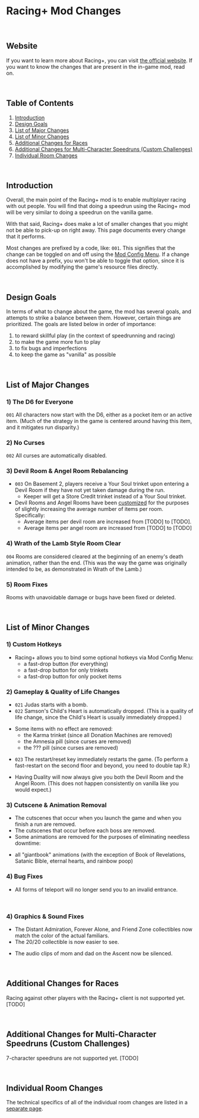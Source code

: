 # Racing+ Mod Changes

<br />

## Website

If you want to learn more about Racing+, you can visit [the official website](https://isaacracing.net). If you want to know the changes that are present in the in-game mod, read on.

<br />

## Table of Contents

1. [Introduction](#introduction)
1. [Design Goals](#design-goals)
1. [List of Major Changes](#list-of-major-changes)
1. [List of Minor Changes](#list-of-minor-changes)
1. [Additional Changes for Races](#additional-changes-for-races)
1. [Additional Changes for Multi-Character Speedruns (Custom Challenges)](#additional-changes-for-multi-character-speedruns-custom-challenges)
1. [Individual Room Changes](#individual-room-changes)

<br />

## Introduction

Overall, the main point of the Racing+ mod is to enable multiplayer racing with out people. You will find that doing a speedrun using the Racing+ mod will be very similar to doing a speedrun on the vanilla game.

With that said, Racing+ does make a lot of smaller changes that you might not be able to pick-up on right away. This page documents every change that it performs.

Most changes are prefixed by a code, like: <code>001</code>. This signifies that the change can be toggled on and off using the [Mod Config Menu](https://steamcommunity.com/sharedfiles/filedetails/?id=2487535818&searchtext=modconfigmenu). If a change does not have a prefix, you won't be able to toggle that option, since it is accomplished by modifying the game's resource files directly.

<br />

## Design Goals

In terms of what to change about the game, the mod has several goals, and attempts to strike a balance between them. However, certain things are prioritized. The goals are listed below in order of importance:

1. to reward skillful play (in the context of speedrunning and racing)
1. to make the game more fun to play
1. to fix bugs and imperfections
1. to keep the game as "vanilla" as possible

<br />

## List of Major Changes

### 1) The D6 for Everyone

<code>001</code> All characters now start with the D6, either as a pocket item or an active item. (Much of the strategy in the game is centered around having this item, and it mitigates run disparity.)

### 2) No Curses

<code>002</code> All curses are automatically disabled.

### 3) Devil Room & Angel Room Rebalancing

- <code>003</code> On Basement 2, players receive a Your Soul trinket upon entering a Devil Room if they have not yet taken damage during the run.
  - Keeper will get a Store Credit trinket instead of a Your Soul trinket.
- Devil Rooms and Angel Rooms have been [customized](https://github.com/Zamiell/isaac-racing-client/blob/master/mod/CHANGES-ROOM.md#devil-room-rebalancing) for the purposes of slightly increasing the average number of items per room. Specifically:
  - Average items per devil room are increased from [TODO] to [TODO].
  - Average items per angel room are increased from [TODO] to [TODO]

### 4) Wrath of the Lamb Style Room Clear

<code>004</code> Rooms are considered cleared at the beginning of an enemy's death animation, rather than the end. (This was the way the game was originally intended to be, as demonstrated in Wrath of the Lamb.)

### 5) Room Fixes

Rooms with unavoidable damage or bugs have been fixed or deleted.

<!--
### 6) Room Flipping

While there are thousands of rooms in the game, many players have already seen them all. To increase run variety, all rooms have a chance to be flipped on the X axis, Y axis, or both axes.
-->

<br />

## List of Minor Changes

### 1) Custom Hotkeys

- Racing+ allows you to bind some optional hotkeys via Mod Config Menu:
  - a fast-drop button (for everything)
  - a fast-drop button for only trinkets
  - a fast-drop button for only pocket items

### 2) Gameplay & Quality of Life Changes

- <code>021</code> Judas starts with a bomb.
- <code>022</code> Samson's Child's Heart is automatically dropped. (This is a quality of life change, since the Child's Heart is usually immediately dropped.)

<!--
- The Polaroid or The Negative will be automatically removed depending on your run goal.
- The trapdoor or the beam of light on Womb 2 will be automatically removed depending on your run goal or which photo you have.
-->
- Some items with no effect are removed:
  - the Karma trinket (since all Donation Machines are removed)
  - the Amnesia pill (since curses are removed)
  - the ??? pill (since curses are removed)
<!--
- Some things that are unseeded are now seeded:
  - Teleport!, Undefined, Cursed Eye, Broken Remote, and Telepills teleports
  - Dead Sea Scrolls item selection
  - cards from Sloth, Super Sloth, Pride, and Super Pride
  - Guppy's Head fly count
- Void Portals are automatically deleted.
-->
- <code>023</code> The restart/reset key immediately restarts the game. (To perform a fast-restart on the second floor and beyond, you need to double tap R.)
<!--
- Items that drop pickups on the ground will now automatically insert them into your inventory instead, if there is room. (However, Purple Heart, Mom's Toenail, The Tick, Faded Polaroid, and Ouroboros Worm are never inserted automatically.) This effect also applies to the Spun! transformation. Players can disable automatic insertion by holding down the drop button (or one of the fast-drop buttons).
- You will always be able to take an item in the Basement 1 Treasure Room without spending a bomb or being forced to walk on spikes.
- Troll Bombs and Mega Troll Bombs always have a fuse timer of exactly 2 seconds.
- Identified pills (up to 7) will be shown when the player presses the map button (tab).
- Diagonal knife throws have a 3-frame window instead of a 1-frame window.
- The Boss Rush is modified to include the Afterbirth+ bosses and Chapter 4 bosses.
- Challenge Rooms are modified to include Womb enemies and bosses.
- Boss Challenge Rooms will select random bosses instead of set bosses.
- Pin's first attack happens on the 15th frame (instead of the 73rd frame).
- Cod Worms are replaced with Para-Bites.
- Wizoobs, Red Ghosts, and Lil' Haunts no longer have invulnerability frames after spawning.
- Mom's Hands, Mom's Dead Hands, Wizoobs, and Red Ghosts have faster attack patterns.
- Death will no longer perform his slow attack.
- The disruptive teleport that occurs when entering a room with Gurdy, Mom, Mom's Heart, or It Lives! no longer occurs.
- The pickup delay on reloaded pedestal items is decreased from 18 frames to 15 frames.
-->
- Having Duality will now always give you both the Devil Room and the Angel Room. (This does not happen consistently on vanilla like you would expect.)
<!--
- The "Would you like to do a Victory Lap!?" popup no longer appears after defeating The Lamb.
- All pills can now be used to cancel pedestal pickup animations.
- The door to Hush is now automatically opened.
- The devil statue will be faded if there is an item pedestal hiding behind it.
- There is now a sound effect when a Walnut or a Wishbone breaks.
-->

### 3) Cutscene & Animation Removal

- The cutscenes that occur when you launch the game and when you finish a run are removed.
- The cutscenes that occur before each boss are removed.
- Some animations are removed for the purposes of eliminating needless downtime:
<!--
  - the fade when entering a new floor (replaced with a custom animation)
  - the fade when entering or exiting crawlspaces (replaced with a normal room transition animation)
-->
  - all "giantbook" animations (with the exception of Book of Revelations, Satanic Bible, eternal hearts, and rainbow poop)
<!--
  - the pause and unpause animations
  - traveling upwards in a beam of light (replaced with a faster version)
  - the use animation for Telepills
  - the use animation for Blank Card when you have a teleport card
  - various animations during the Satan fight
  - various animations during the Mega Satan fight
  - various animations during The Haunt fight
  - various animations during the Big Horn fight
  - Hush's appear animation
  - Ultra Greed's appear and death animation
- Teleporting animations are sped up by a factor of 2.
- The disappearing animation for Pitfalls are sped up by a factor of 2.
-->

### 4) Bug Fixes

<!--
- Angels will drop key pieces even if another angel is still alive in the room.
- Globins will permanently die upon the 5th regeneration to prevent Epic Fetus softlocks.
- Flaming Hoppers will now automatically die after 5 seconds of being immobile to prevent softlocks.
- Globins, Sacks, Fistula, and Teratoma will now properly die after defeating Mom, Mom's Heart, or It Lives!
- The Book of Sin and Mystery Sack generate actual random pickups.
- 9 Volt now properly synergizes with The Battery.
- AAA Battery now properly synergizes with The Battery.
- Double coins and nickels heal Keeper for their proper amount.
- Defeating Mega Satan no longer has a chance to immediately end the run.
- Returning from a crawlspace in a Boss Rush or Devil Deal will no longer send you to the wrong room.
- Monstro's Lung will now properly synergize with multi-shot items such as 20/20.
- The trapdoor / beam of light in I AM ERROR rooms will no longer be accessible if the room is not cleared.
-->
- All forms of teleport will no longer send you to an invalid entrance.

<br />

### 4) Graphics & Sound Fixes

<!--
- The annoying vanilla in-game timer and score text will no longer appear. (Hold Tab to see a custom in-game timer.)
- Bosses will be faded during their death animation so that they do not interfere with seeing other items or enemies that happen to be behind them.
- Scared Hearts and Sticky Nickels now have unique sprites.
-->
- The Distant Admiration, Forever Alone, and Friend Zone collectibles now match the color of the actual familiars.
- The 20/20 collectible is now easier to see.
<!--
- The colors of some Purity auras have been changed to make them easier to see. Speed is now green and range is now yellow.
- Pill sprites now have consistent orientations. (Thanks goes to [Nioffe](https://steamcommunity.com/id/nioffe) for creating the sprites in the [Consistent Pills](https://steamcommunity.com/sharedfiles/filedetails/?id=1418510121) mod.)
- The red spotted pill sprite has been changed to an all-red sprite so that it is easier to see.
- The white spotted pill sprite has been changed to an all-spotted sprite so that it is easier to distinguish from the white pill.
- The white has been changed on the red-white pill sprite so that it is easier to see.
- The Locust of Famine graphic now matches the color of the flies.
- Daemon's Tail and Error now have outlines. (Thanks goes to [O_o](http://steamcommunity.com/profiles/76561197993627005) for creating the sprites in the [Trinket Outlines](http://steamcommunity.com/sharedfiles/filedetails/?id=1138554495) mod.)
- There are now unique card backs for Rules, Suicide King, ?, Blank Rune, and Black Rune. (Thanks goes to [piber20](https://steamcommunity.com/id/piber20) for creating the sprites in the [Unique Card Backs](https://steamcommunity.com/sharedfiles/filedetails/?id=1120999933) mod.)
- Enemy red creep is changed to green (so that it is easier to see).
- Friendly green creep is changed to red (so that it is easier to distinguish from enemy creep).
-->
- The audio clips of mom and dad on the Ascent now be silenced.

<br />

## Additional Changes for Races

<!--
Racing+ allows players to perform [several different types of races](https://github.com/Zamiell/isaac-racing-client/blob/master/mod/CHANGES-RACES.md) against each other. Some race formats may introduce additional changes.
-->
Racing against other players with the Racing+ client is not supported yet. [TODO]

<br />

## Additional Changes for Multi-Character Speedruns (Custom Challenges)

<!--
Racing+ has [several custom challenges](https://github.com/Zamiell/isaac-racing-client/blob/master/mod/CHANGES-CHALLENGES.md), each of which introduces additional changes to the game.
-->
7-character speedruns are not supported yet. [TODO]

<br />

## Individual Room Changes

The technical specifics of all of the individual room changes are listed in a [separate page](https://github.com/Zamiell/isaac-racing-client/blob/master/mod/CHANGES-ROOM.md).

<br />

<!--

TTD GET FIXED IN REP:
- The door opening sound should not play in a crawlspace.
- Duplicate rooms will no longer appear on the same run. (Basement 1 is exempt. All floors on set seeds are exempt.)

-->
